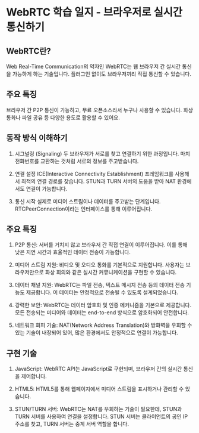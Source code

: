 
# WebRTC 학습 일지 - 브라우저로 실시간 통신하기

## WebRTC란?
Web Real-Time Communication의 약자인 WebRTC는 웹 브라우저 간 실시간 통신을 가능하게 하는 기술입니다. 플러그인 없이도 브라우저끼리 직접 통신할 수 있습니다.

## 주요 특징
브라우저 간 P2P 통신이 가능하고, 무료 오픈소스라서 누구나 사용할 수 있습니다. 
화상 통화나 파일 공유 등 다양한 용도로 활용할 수 있어요.

## 동작 방식 이해하기

1. 시그널링 (Signaling)
두 브라우저가 서로를 찾고 연결하기 위한 과정입니다. 마치 전화번호를 교환하는 것처럼 서로의 정보를 주고받습니다.

2. 연결 설정
ICE(Interactive Connectivity Establishment) 프레임워크를 사용해서 최적의 연결 경로를 찾습니다. STUN과 TURN 서버의 도움을 받아 NAT 환경에서도 연결이 가능합니다.

3. 통신 시작
실제로 미디어 스트림이나 데이터를 주고받는 단계입니다. RTCPeerConnection이라는 인터페이스를 통해 이루어집니다.

## 주요 특징
1. P2P 통신: 서버를 거치지 않고 브라우저 간 직접 연결이 이루어집니다. 이를 통해 낮은 지연 시간과 효율적인 데이터 전송이 가능합니다.

2. 미디어 스트림 지원: 비디오 및 오디오 통화를 기본적으로 지원합니다. 사용자는 브라우저만으로 화상 회의와 같은 실시간 커뮤니케이션을 구현할 수 있습니다.

3. 데이터 채널 지원: WebRTC는 파일 전송, 텍스트 메시지 전송 등의 데이터 전송 기능도 제공합니다. 이 데이터는 안정적으로 전송될 수 있도록 설계되었습니다.


4. 강력한 보안: WebRTC는 데이터 암호화 및 인증 메커니즘을 기본으로 제공합니다. 모든 전송되는 미디어와 데이터는 end-to-end 방식으로 암호화되어 안전합니다.

5. 네트워크 회피 기술: NAT(Network Address Translation)와 방화벽을 우회할 수 있는 기술이 내장되어 있어, 많은 환경에서도 안정적으로 연결이 가능합니다.

## 구현 기술

1. JavaScript: WebRTC API는 JavaScript로 구현되며, 브라우저 간의 실시간 통신을 제어합니다.

2. HTML5: HTML5를 통해 웹페이지에서 미디어 스트림을 표시하거나 관리할 수 있습니다.

3. STUN/TURN 서버: WebRTC는 NAT를 우회하는 기술이 필요한데, STUN과 TURN 서버를 사용하여 연결을 설정합니다. STUN 서버는 클라이언트의 공인 IP 주소를 찾고, TURN 서버는 중계 서버 역할을 합니다.
